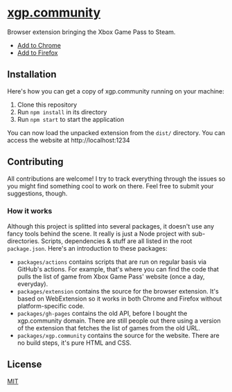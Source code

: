 # [xgp.community](https://xgp.community)

Browser extension bringing the Xbox Game Pass to Steam.

- [Add to Chrome](https://chrome.google.com/webstore/detail/included-with-xbox-game-p/acohddgjcjfelbhaodiebiabljoadldk)
- [Add to Firefox](https://addons.mozilla.org/addon/included-with-xbox-game-pass/)

## Installation

Here's how you can get a copy of xgp.community running on your machine:

1. Clone this repository
2. Run `npm install` in its directory
3. Run `npm start` to start the application

You can now load the unpacked extension from the `dist/` directory.
You can access the website at http://localhost:1234

## Contributing

All contributions are welcome!
I try to track everything through the issues so you might find something cool to work on there.
Feel free to submit your suggestions, though.

### How it works

Although this project is splitted into several packages, it doesn't use any fancy tools behind the scene.
It really is just a Node project with sub-directories.
Scripts, dependencies & stuff are all listed in the root `package.json`.
Here's an introduction to these packages:

- `packages/actions` contains scripts that are run on regular basis via GitHub's actions. For example, that's where you can find the code that pulls the list of game from Xbox Game Pass' website (once a day, everyday).
- `packages/extension` contains the source for the browser extension. It's based on WebExtension so it works in both Chrome and Firefox without platform-specific code.
- `packages/gh-pages` contains the old API, before I bought the xgp.community domain. There are still people out there using a version of the extension that fetches the list of games from the old URL.
- `packages/xgp.community` contains the source for the website. There are no build steps, it's pure HTML and CSS.

## License

[MIT](LICENSE)
